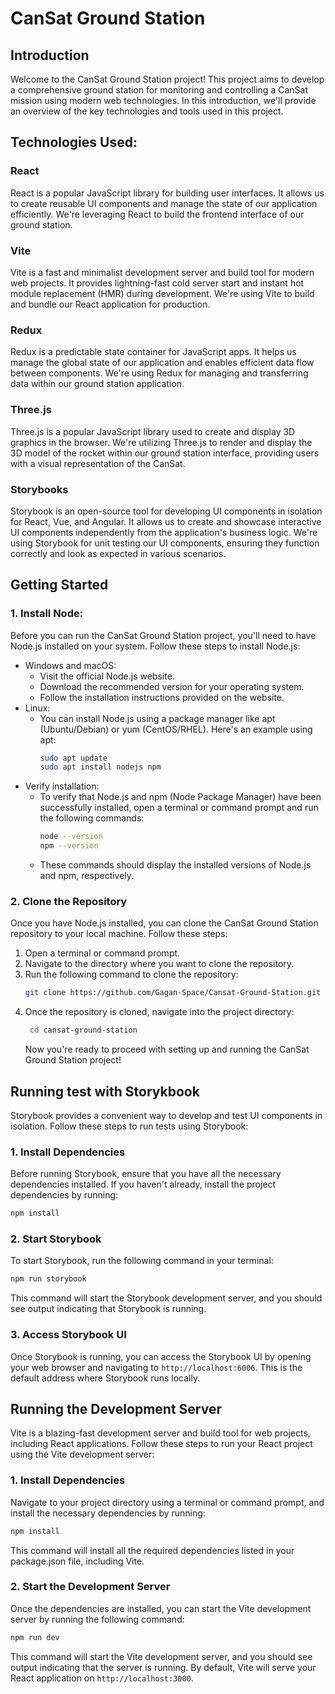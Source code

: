 # CanSat Ground Station

## Introduction

Welcome to the CanSat Ground Station project! This project aims to develop a comprehensive ground station for monitoring and controlling a CanSat mission using modern web technologies. In this introduction, we'll provide an overview of the key technologies and tools used in this project.

## Technologies Used:

### React

React is a popular JavaScript library for building user interfaces. It allows us to create reusable UI components and manage the state of our application efficiently. We're leveraging React to build the frontend interface of our ground station.

### Vite

Vite is a fast and minimalist development server and build tool for modern web projects. It provides lightning-fast cold server start and instant hot module replacement (HMR) during development. We're using Vite to build and bundle our React application for production.

### Redux

Redux is a predictable state container for JavaScript apps. It helps us manage the global state of our application and enables efficient data flow between components. We're using Redux for managing and transferring data within our ground station application.

### Three.js

Three.js is a popular JavaScript library used to create and display 3D graphics in the browser. We're utilizing Three.js to render and display the 3D model of the rocket within our ground station interface, providing users with a visual representation of the CanSat.

### Storybooks

Storybook is an open-source tool for developing UI components in isolation for React, Vue, and Angular. It allows us to create and showcase interactive UI components independently from the application's business logic. We're using Storybook for unit testing our UI components, ensuring they function correctly and look as expected in various scenarios.

## Getting Started

### 1. Install Node:

Before you can run the CanSat Ground Station project, you'll need to have Node.js installed on your system. Follow these steps to install Node.js:

- Windows and macOS:
  - Visit the official Node.js website.
  - Download the recommended version for your operating system.
  - Follow the installation instructions provided on the website.
- Linux:
  - You can install Node.js using a package manager like apt (Ubuntu/Debian) or yum (CentOS/RHEL). Here's an example using apt:
    ```bash
    sudo apt update
    sudo apt install nodejs npm
    ```
- Verify installation:
  - To verify that Node.js and npm (Node Package Manager) have been successfully installed, open a terminal or command prompt and run the following commands:
    ```bash
    node --version
    npm --version
    ```
  - These commands should display the installed versions of Node.js and npm, respectively.

### 2. Clone the Repository

Once you have Node.js installed, you can clone the CanSat Ground Station repository to your local machine. Follow these steps:

1. Open a terminal or command prompt.
2. Navigate to the directory where you want to clone the repository.
3. Run the following command to clone the repository:
   ```bash
   git clone https://github.com/Gagan-Space/Cansat-Ground-Station.git
   ```
4. Once the repository is cloned, navigate into the project directory:
   ```bash
    cd cansat-ground-station
   ```
   Now you're ready to proceed with setting up and running the CanSat Ground Station project!

## Running test with Storykbook

Storybook provides a convenient way to develop and test UI components in isolation. Follow these steps to run tests using Storybook:

### 1. Install Dependencies

Before running Storybook, ensure that you have all the necessary dependencies installed. If you haven't already, install the project dependencies by running:

```bash
npm install
```

### 2. Start Storybook

To start Storybook, run the following command in your terminal:

```bash
npm run storybook
```

This command will start the Storybook development server, and you should see output indicating that Storybook is running.

### 3. Access Storybook UI

Once Storybook is running, you can access the Storybook UI by opening your web browser and navigating to `http://localhost:6006`. This is the default address where Storybook runs locally.

## Running the Development Server

Vite is a blazing-fast development server and build tool for web projects, including React applications. Follow these steps to run your React project using the Vite development server:

### 1. Install Dependencies

Navigate to your project directory using a terminal or command prompt, and install the necessary dependencies by running:

```bash
npm install
```
This command will install all the required dependencies listed in your package.json file, including Vite.

### 2. Start the Development Server
Once the dependencies are installed, you can start the Vite development server by running the following command:

```bash
npm run dev
```
This command will start the Vite development server, and you should see output indicating that the server is running. By default, Vite will serve your React application on `http://localhost:3000`.